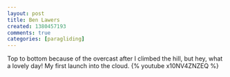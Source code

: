 ```yaml
---
layout: post
title: Ben Lawers
created: 1380457193
comments: true
categories: [paragliding]
---
```

Top to bottom because of the overcast after I climbed the hill, but hey, what a lovely day! My first launch into the cloud.
{% youtube x10NV4ZNZEQ %}
